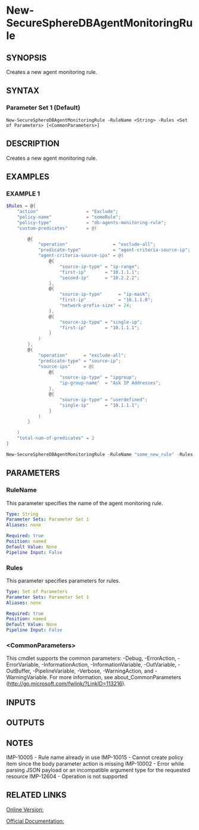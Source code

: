 ﻿# New-SecureSphereDBAgentMonitoringRule

## SYNOPSIS
Creates a new agent monitoring rule.

## SYNTAX

### Parameter Set 1 (Default)
```
New-SecureSphereDBAgentMonitoringRule -RuleName <String> -Rules <Set of Parameters> [<CommonParameters>]
```

## DESCRIPTION
Creates a new agent monitoring rule.

## EXAMPLES

### EXAMPLE 1

```powershell
$Rules = @{ 
    "action"                  = "Exclude";
    "policy-name"             = "someRule";
    "policy-type"             = "db-agents-monitoring-rule";
    "custom-predicates"       = @(

        @{
            "operation"                 = "exclude-all";
            "predicate-type"            = "agent-criteria-source-ip";
            "agent-criteria-source-ips" = @(
                @{
                    "source-ip-type" = "ip-range";
                    "first-ip"       = "10.1.1.1";
                    "second-ip"      = "10.2.2.2";
                },
                @{
                    "source-ip-type"      = "ip-mask";
                    "first-ip"            = "10.1.1.0";
                    "network-prefix-size" = 24;
                },
                @{
                    "source-ip-type" = "single-ip";
                    "first-ip"       = "10.1.1.1";
                }
            )
        },
        @{
            "operation"      = "exclude-all";
            "predicate-type" = "source-ip";
            "source-ips"     = @(
                @{
                    "source-ip-type" = "ipgroup";
                    "ip-group-name"  = "Ask IP Addresses";
                },
                @{
                    "source-ip-type" = "userdefined";
                    "single-ip"      = "10.1.1.1";
                }
            )
        }

    )
    "total-num-of-predicates" = 2
}

New-SecureSphereDBAgentMonitoringRule -RuleName "some_new_rule" -Rules $Rules
```

## PARAMETERS

### RuleName
This parameter specifies the name of the agent monitoring rule.

```yaml
Type: String
Parameter Sets: Parameter Set 1
Aliases: none

Required: true
Position: named
Default Value: None
Pipeline Input: False
```

### Rules
This parameter specifies parameters for rules.

```yaml
Type: Set of Parameters
Parameter Sets: Parameter Set 1
Aliases: none

Required: true
Position: named
Default Value: None
Pipeline Input: False
```

### \<CommonParameters\>
This cmdlet supports the common parameters: -Debug, -ErrorAction, -ErrorVariable, -InformationAction, -InformationVariable, -OutVariable, -OutBuffer, -PipelineVariable, -Verbose, -WarningAction, and -WarningVariable. For more information, see about_CommonParameters (http://go.microsoft.com/fwlink/?LinkID=113216).

## INPUTS

## OUTPUTS

## NOTES

IMP-10005 - Rule name already in use
IMP-10015 - Cannot create policy item since the body parameter action is missing
IMP-10002 - Error while parsing JSON payload or an incompatible argument type for the requested resource
IMP-12604 - Operation is not supported

## RELATED LINKS

[Online Version:](https://github.com/akshinmustafayev/Documentation/MD)

[Official Documentation:](https://docs.imperva.com/bundle/v13.6-api-reference-guide/page/70907.htm)



